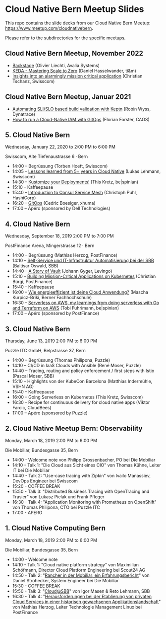 # Cloud Native Bern Meetup Slides

This repo contains the slide decks from our Cloud Native Bern Meetup: https://www.meetup.com/cloudnativebern.

Please refer to the subdirectories for the specific meetups.

## Cloud Native Bern Meetup, November 2022

* [Backstage](2022-11-17_meetup/Backstage.pdf) (Olivier Liechti, Avalia Systems)
* [KEDA - Mastering Scale to Zero](2022-11-17_meetup/KEDA.pdf) (Daniel Hasselwander, ti&m)
* [Insights into an alarmingly mission critical application](2022-11-17_meetup/Insights_into_an_alarmingly_mission_critical_application.pdf) (Christian Tschanz, Swisscom)


## Cloud Native Bern Meetup, Januar 2021

* [Automating SLI/SLO based build validation with Keptn](2021-01-19_meetup/keptn_slislo_robin_wyss.pdf) (Robin Wyss, Dynatrace)
* [How to run a Cloud-Native IAM with GitOps](https://docs.google.com/presentation/d/1Byg6C5xd3MeEDUWNY2r_fcIj9zBbI2qTCgBjenTTYxM/edit?usp=sharing) (Florian Forster, CAOS)

## 5. Cloud Native Bern

Wednesday, January 22, 2020 to 2:00 PM to 6:00 PM

Swisscom, Alte Tiefenaustrasse 6 · Bern

* 14:00 – Begrüssung (Torben Hoeft, Swisscom)
* 14:05 – [Lessons learned from 5+ years in Cloud Native](2020-01-22_meetup_5/cloud_native_lessons_learned_lukas_lehmann.pdf) (Lukas Lehmann, Swisscom)
* 14:30 – [Kustomize your Deployments!](2020-01-22_meetup_5/kustomize_your_deployments_this_kretz.pdf) (This Kretz, be|spinian)
* 15:10 – Kaffeepause
* 15:40 – [Introduction to Consul Service Mesh](2020-01-22_meetup_5/consul_service_mesh_101_christoph_puhl.pdf) (Christoph Puhl, HashiCorp)
* 16:20 – [GitOps](2020-01-22_meetup_5/gitops_cedric_boesiger.pdf) (Cedric Boesiger, xhuma)
* 17:00 – Apéro (sponsored by Dell Technologies)

## 4. Cloud Native Bern

Wednesday, September 18, 2019 2:00 PM to 7:00 PM

PostFinance Arena, Mingerstrasse 12 · Bern

* 14:00 – Begrüssung (Mathias Herzog, PostFinance)
* 14:10 – [Self-Service und IT-Infrastruktur Automatisierung bei der SBB](2019-09-18_meetup_4/sbb_baltisar_oswald.pdf) (Baltisar Oswald, SBB)
* 14:40 – [A Story of Vault](2019-09-18_meetup_4/story_of_vault_johann_gyger.pdf) (Johann Gyger, Levingo)
* 15:10 – [Building Mission-Critical Applications on Kubernetes](2019-09-18_meetup_4/building_mission_critical_applications_on_k8s_buergich.pdf) (Christian Bürgi, PostFinance)
* 15:40 – Kaffeepause
* 16:00 – [Wie energieeffizient ist deine Cloud Anwendung?](2019-09-18_meetup_4/energieeffizienz_cloud_anwendung_mascha_kurpicz-briki.pdf) (Mascha Kurpicz-Briki, Berner Fachhochschule)
* 16:30 – [Serverless on AWS, my learnings from doing serverless with Go and Terraform on AWS](2019-09-18_meetup_4/serverless_tobi_fuhrimann.pdf) (Tobi Fuhrimann, be|spinian)
* 17:00 – Apéro (sponsored by PostFinance)

## 3. Cloud Native Bern

Thursday, June 13, 2019 2:00 PM to 6:00 PM

Puzzle ITC GmbH, Belpstrasse 37, Bern

* 14:00 – Begrüssung (Thomas Philipona, Puzzle)
* 14:10 – CI/CD in IaaS Clouds with Ansible (René Moser, Puzzle)
* 14:40 – Tracing, routing and policy enforcement / first steps with Istio (Pascal Moser, SBB)
* 15:10 – Highlights von der KubeCon Barcelona (Matthias Indermühle, VSHN AG)
* 15:40 – Kaffeepause
* 16:00 – Going Serverless on Kubernetes (This Kretz, Swisscom)
* 16:30 – Recipe for continuous delivery for cloud native apps (Viktor Farcic, CloudBees)
* 17:00 – Apéro (sponsored by Puzzle)

## 2. Cloud Native Meetup Bern: Observability

Monday, March 18, 2019 2:00 PM to 6:00 PM

Die Mobiliar, Bundesgasse 35, Bern

* 14:00 - Welcome note von Philipp Grossenbacher, PO bei Die Mobiliar
* 14:10 - Talk 1: "Die Cloud aus Sicht eines CIO" von Thomas Kühne, Leiter IT bei Die Mobiliar
* 14:40 - Talk 2: "Use-case tracing with Zipkin" von Ivailo Manassiev, DevOps Engineer bei Swisscom
* 15:20 - COFFEE BREAK
* 15:50 - Talk 3: "Distributed Business Tracing with OpenTracing and Trasier" von Lukasz Pielak und Frank Pfleger
* 16:30 - Talk 4: "Application Monitoring with Prometheus on OpenShift" von Thomas Philipona, CTO bei Puzzle ITC
* 17:00 - APERO

## 1. Cloud Native Computing Bern

Monday, March 18, 2019 2:00 PM to 6:00 PM

Die Mobiliar, Bundesgasse 35, Bern

* 14:00 - Welcome note
* 14:10 - Talk 1: "Cloud native platform strategy" von Maximilian Schöfmann, Director Cloud Platform Engineering bei Scout24 AG
* 14:50 - Talk 2: "[Rancher in der Mobiliar, ein Erfahrungsbericht](2018-11-01_meetup_1/rancher_mobiliar_daniel_strohecker.pdf)" von Daniel Strohecker, System Engineer bei Die Mobiliar
* 15:30 - COFFEE BREAK
* 15:50 - Talk 3: "[Cloud@SBB](2018-11-01_meetup_1/cloud_computing_sbb_masen_lehmann.pdf)" von Igor Masen & Reto Lehmann, SBB
* 16:30 - Talk 4: "[Herausforderungen bei der Etablierung von privaten Cloud Services in einer historisch gewachsenen Applikationslandschaft](2018-11-01_meetup_1/herausforderungen_private_cloud_mathias_herzog.pdf)" von Mathias Herzog, Leiter Technologie Management Linux bei PostFinance
